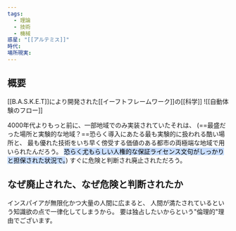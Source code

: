 ```yaml
---
tags:
  - 理論
  - 技術
  - 機械
惑星: "[[アルテミス]]"
時代: 
場所現実:
---
```

## 概要
[[B.A.S.K.E.T]]により開発された[[イーフトフレームワーク]]の[[科学]]
![[自動体験のフロー]]

4000年代よりもっと前に、一部地域でのみ実装されていたそれは、
(==最盛だった場所と実験的な地域？==恐らく導入にあたる最も実験的に扱われる酷い場所と、
最も優れた技術をいち早く傍受する価値のある都市の両極端な地域で用いられたんだろう。
<mark style="background: #ADCCFFA6;">恐らく尤もらしい人権的な保証ライセンス文句がしっかりと担保された状況で。</mark>)
すぐに危険と判断され廃止されただろう。
## なぜ廃止された、なぜ危険と判断されたか
インスパイアが無限化かつ大量の人間に広まると、
人間が満たされているという知識欲の点で一律化してしまうから。
要は独占したいからという"倫理的"理由でございます。


